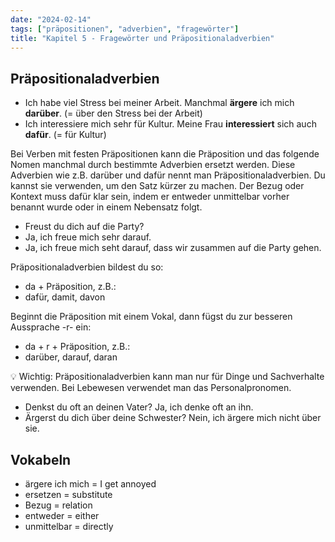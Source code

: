 ```yaml
---
date: "2024-02-14"
tags: ["präpositionen", "adverbien", "fragewörter"]
title: "Kapitel 5 - Fragewörter und Präpositionaladverbien"
---
```


## Präpositionaladverbien

- Ich habe viel Stress bei meiner Arbeit. Manchmal **ärgere** ich mich **darüber**.  (= über den Stress bei der Arbeit)
- Ich interessiere mich sehr für Kultur. Meine Frau **interessiert** sich auch **dafür**. (= für Kultur)

Bei Verben mit festen Präpositionen kann die Präposition und das folgende Nomen manchmal durch bestimmte Adverbien ersetzt werden. Diese Adverbien wie z.B. darüber und dafür nennt man Präpositionaladverbien. Du kannst sie verwenden, um den Satz kürzer zu machen. Der Bezug oder Kontext muss dafür klar sein, indem er entweder unmittelbar vorher benannt wurde oder in einem Nebensatz folgt. 

- Freust du dich auf die Party?
- Ja, ich freue mich sehr darauf.
- Ja, ich freue mich seht darauf, dass wir zusammen auf die Party gehen.

Präpositionaladverbien bildest du so: 

- da + Präposition, z.B.:
- dafür, damit, davon

Beginnt die Präposition mit einem Vokal, dann fügst du zur besseren Aussprache -r- ein: 

- da + r + Präposition, z.B.:
- darüber, darauf, daran

<aside>
💡 Wichtig: Präpositionaladverbien kann man nur für Dinge und Sachverhalte verwenden. Bei Lebewesen verwendet man das Personalpronomen.

</aside>

  

- Denkst du oft an deinen Vater? Ja, ich denke oft an ihn.
- Ärgerst du dich über deine Schwester? Nein, ich ärgere mich nicht über sie.

## Vokabeln

- ärgere ich mich = I get annoyed
- ersetzen = substitute
- Bezug = relation
- entweder = either
- unmittelbar = directly